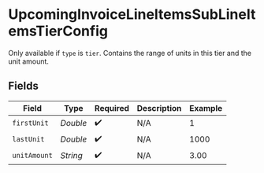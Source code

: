 # UpcomingInvoiceLineItemsSubLineItemsTierConfig

Only available if `type` is `tier`. Contains the range of units in this tier and the unit amount.


## Fields

| Field              | Type               | Required           | Description        | Example            |
| ------------------ | ------------------ | ------------------ | ------------------ | ------------------ |
| `firstUnit`        | *Double*           | :heavy_check_mark: | N/A                | 1                  |
| `lastUnit`         | *Double*           | :heavy_check_mark: | N/A                | 1000               |
| `unitAmount`       | *String*           | :heavy_check_mark: | N/A                | 3.00               |